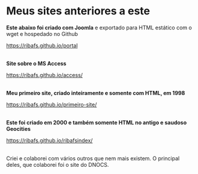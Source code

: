 # Meus sites anteriores a este

<p><strong>Este abaixo foi criado com Joomla</strong> e exportado para HTML estático com o wget e hospedado no Github</p>

<p><a href="https://ribafs.github.io/portal" target="_blank" rel="noopener">https://ribafs.github.io/portal</a><br>
<br>
</p>

<p><strong>Site sobre o MS Access</strong></p>

<p><a href="https://ribafs.github.io/access/" target="_blank" rel="noopener">https://ribafs.github.io/access/</a></p>

<p><strong><br>
Meu primeiro site, criado inteiramente e somente com HTML, em 1998</strong></p>

<p><a href="https://ribafs.github.io/primeiro-site/" target="_blank" rel="noopener">https://ribafs.github.io/primeiro-site/</a></p>

<p><br>
<strong>Este foi criado em 2000 e também somente HTML no antigo e saudoso Geocities</strong></p>

<p><a href="https://ribafs.github.io/ribafsindex/" target="_blank" rel="noopener">https://ribafs.github.io/ribafsindex/</a></p>

<p><br>
Criei e colaborei com vários outros que nem mais existem. O principal deles, que colaborei foi o site do DNOCS.</p>

